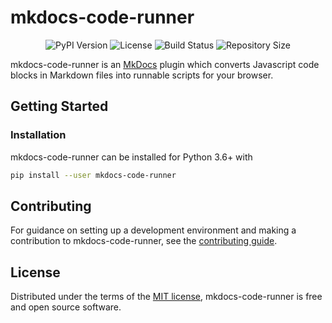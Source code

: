 <p align="center">
  <h1>mkdocs-code-runner</h1>
</p>
<p align="center">
  <img src="https://img.shields.io/pypi/v/mkdocs-code-runner" alt="PyPI Version">
  <img src="https://img.shields.io/github/license/wolfgangwazzlestrauss/mkdocs-code-runner" alt="License">
  <img src="https://github.com/wolfgangwazzlestrauss/mkdocs-code-runner/workflows/build/badge.svg" alt="Build Status">
  <img src="https://img.shields.io/github/repo-size/wolfgangwazzlestrauss/mkdocs-code-runner" alt="Repository Size">
</p>

mkdocs-code-runner is an [MkDocs](https://www.mkdocs.org/) plugin which converts
Javascript code blocks in Markdown files into runnable scripts for your browser.

## Getting Started

### Installation

mkdocs-code-runner can be installed for Python 3.6+ with

```bash
pip install --user mkdocs-code-runner
```

## Contributing

For guidance on setting up a development environment and making a contribution
to mkdocs-code-runner, see the [contributing guide](CONTRIBUTING.md).

## License

Distributed under the terms of the [MIT license](LICENSE.md), mkdocs-code-runner
is free and open source software.
